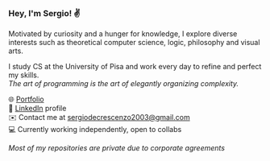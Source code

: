 ### Hey, I'm Sergio! ✌

Motivated by curiosity and a hunger for knowledge, I explore diverse interests such as theoretical computer science, logic, philosophy and visual arts.

I study CS at the University of Pisa and work every day to refine and perfect my skills.<br>
_The art of programming is the art of elegantly organizing complexity._

🌐 [Portfolio](https://www.sergiodecrescenzo.com/)<br>
💼 [LinkedIn](https://www.linkedin.com/in/sergio-de-crescenzo/) profile<br>
✉️ Contact me at sergiodecrescenzo2003@gmail.com<br>
💻 Currently working independently, open to collabs
<!-- ![Seo's github stats](https://github-readme-stats.vercel.app/api?username=seodecre&show_icons=true&theme=dracula)) -->

_Most of my repositories are private due to corporate agreements_

